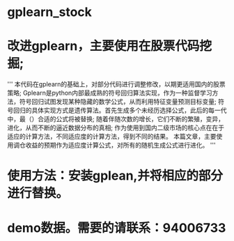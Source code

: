 # gplearn_stock
# 改进gplearn，主要使用在股票代码挖掘;
'''
 本代码在gplearn的基础上，对部分代码进行调整修改，以期更适用国内的股票策略;
 Gplearn是python内部最成熟的符号回归算法实现，作为一种监督学习方法，符号回归试图发现某种隐藏的数学公式，从而利用特征变量预测目标变量;
 符号回归的具体实现方式是遗传算法。首先生成多个未经历选择公式，此后的每一代中，最（）合适的公式将被替换;
 随着伴随次数的增长，它们不断的繁殖，变异，进化，从而不断的逼近数据分布的真相;
 作为使用到国内二级市场的核心点在在于适应的计算方法，不同适应度的计算方法，得到不同的结果。
 本篇文章，主要使用调仓收益的预期作为适应度计算公式，对所有的随机生成公式进行进化。
 '''
# 使用方法：安装gplean,并将相应的部分进行替换。
# demo数据。需要的请联系：94006733
